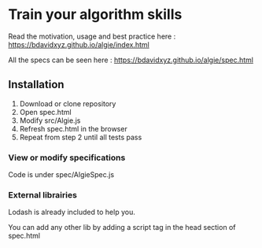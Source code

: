 # Train your algorithm skills

Read the motivation, usage and best practice here : https://bdavidxyz.github.io/algie/index.html

All the specs can be seen here : https://bdavidxyz.github.io/algie/spec.html

## Installation

<ol>
  <li>Download or clone repository</li>
  <li>Open spec.html</li>
  <li>Modify src/Algie.js</li>
  <li>Refresh spec.html in the browser</li>
  <li>Repeat from step 2 until all tests pass</li>
</ol>

### View or modify specifications

Code is under spec/AlgieSpec.js

### External librairies

Lodash is already included to help you.

You can add any other lib by adding a script tag in the head section of spec.html

